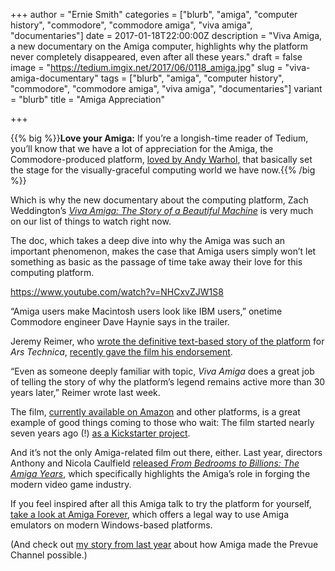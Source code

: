 +++
author = "Ernie Smith"
categories = ["blurb", "amiga", "computer history", "commodore", "commodore amiga", "viva amiga", "documentaries"]
date = 2017-01-18T22:00:00Z
description = "Viva Amiga, a new documentary on the Amiga computer, highlights why the platform never completely disappeared, even after all these years."
draft = false
image = "https://tedium.imgix.net/2017/06/0118_amiga.jpg"
slug = "viva-amiga-documentary"
tags = ["blurb", "amiga", "computer history", "commodore", "commodore amiga", "viva amiga", "documentaries"]
variant = "blurb"
title = "Amiga Appreciation"

+++

{{% big %}}**Love your Amiga:** If you’re a longish-time reader of Tedium, you’ll know that we have a lot of appreciation for the Amiga, the Commodore-produced platform, [loved by Andy Warhol](http://motherboard.vice.com/read/how-the-commodore-amiga-turned-andy-warhol-into-a-computer-artist), that basically set the stage for the visually-graceful computing world we have now.{{% /big %}}

Which is why the new documentary about the computing platform, Zach Weddington’s [*Viva Amiga: The Story of a Beautiful Machine*](https://amigafilm.com/) is very much on our list of things to watch right now.

The doc, which takes a deep dive into why the Amiga was such an important phenomenon, makes the case that Amiga users simply won’t let something as basic as the passage of time take away their love for this computing platform.

https://www.youtube.com/watch?v=NHCxvZJW1S8

“Amiga users make Macintosh users look like IBM users,” onetime Commodore engineer Dave Haynie says in the trailer.

Jeremy Reimer, who [wrote the definitive text-based story of the platform](http://arstechnica.com/series/history-of-the-amiga/) for *Ars Technica*, [recently gave the film his endorsement](http://arstechnica.com/the-multiverse/2017/01/people-still-use-the-amiga-today-and-new-viva-amiga-documentary-shows-why/).

“Even as someone deeply familiar with topic, *Viva Amiga* does a great job of telling the story of why the platform’s legend remains active more than 30 years later,” Reimer wrote last week.

The film, [currently available on Amazon](http://amzn.to/2jRsn1E) and other platforms, is a great example of good things coming to those who wait: The film started nearly seven years ago (!) [as a Kickstarter project](https://www.kickstarter.com/projects/vivaamiga/viva-amiga-the-documentary-film/).

And it’s not the only Amiga-related film out there, either. Last year, directors  Anthony and Nicola Caulfield [released *From Bedrooms to Billions: The Amiga Years*](http://www.frombedroomstobillions.com/amiga), which specifically highlights the Amiga’s role in forging the modern video game industry.

If you feel inspired after all this Amiga talk to try the platform for yourself, [take a look at Amiga Forever](https://www.amigaforever.com/), which offers a legal way to use Amiga emulators on modern Windows-based platforms.

(And check out [my story from last year](http://tedium.co/2016/03/29/cable-prevue-channel-secret-amiga/) about how Amiga made the Prevue Channel possible.)
